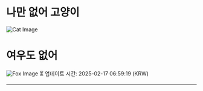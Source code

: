 
# 나만 없어 고양이

![Cat Image](https://cdn2.thecatapi.com/images/43t.jpg)

# 여우도 없어
![Fox Image](https://randomfox.ca/images/119.jpg)
⏳ 업데이트 시간: 2025-02-17 06:59:19 (KRW)

---
